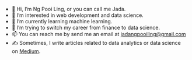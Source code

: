 - 👋 Hi, I’m Ng Pooi Ling, or you can call me Jada.
- 👀 I’m interested in web development and data science.
- 🌱 I’m currently learning machine learning. 
- 💞️ I’m trying to switch my career from finance to data science. 
- 📫 You can reach me by send me an email at jadangpooiling@gmail.com
- ✍ Sometimes, I write articles related to data analytics or data science on <a href="https://medium.com/@jadangpooiling">Medium</a>.

<!---
jadanpl/jadanpl is a ✨ special ✨ repository because its `README.md` (this file) appears on your GitHub profile.
You can click the Preview link to take a look at your changes.
--->
